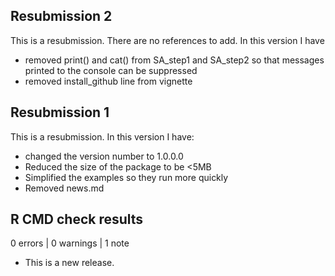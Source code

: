 ## Resubmission 2 
This is a resubmission. There are no references to add. In this version I have
* removed print() and cat() from SA_step1 and SA_step2 so that messages printed to the console can be suppressed
* removed install_github line from vignette 


## Resubmission 1
This is a resubmission.  In this version I have: 
* changed the version number to 1.0.0.0
* Reduced the size of the package to be <5MB
* Simplified the examples so they run more quickly
* Removed news.md


## R CMD check results

0 errors | 0 warnings | 1 note

* This is a new release.


